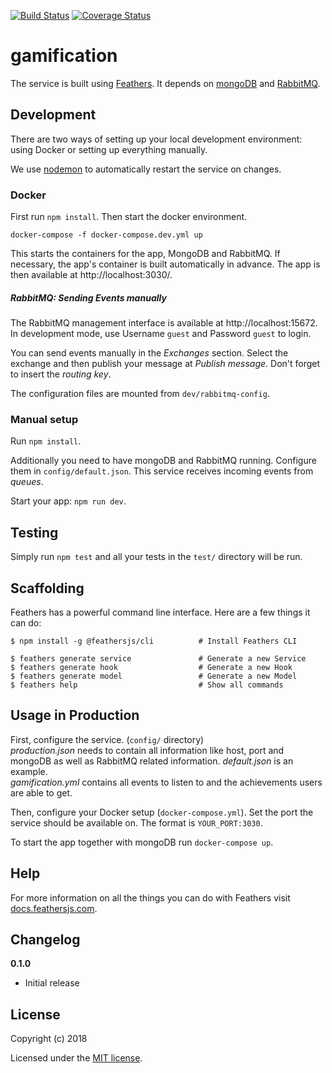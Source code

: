 [![Build Status](https://travis-ci.org/schul-cloud/gamification.svg?branch=master)](https://travis-ci.org/schul-cloud/gamification)
[![Coverage Status](https://coveralls.io/repos/github/schul-cloud/gamification/badge.svg)](https://coveralls.io/github/schul-cloud/gamification)
# gamification

The service is built using [Feathers](https://feathersjs.com). It depends on  [mongoDB](https://www.mongodb.com/) and [RabbitMQ](https://www.rabbitmq.com/). 

## Development

There are two ways of setting up your local development environment: using Docker or setting up everything manually.

We use [nodemon](https://nodemon.io/) to automatically restart the service on changes.

### Docker

First run `npm install`. Then start the docker environment.
```
docker-compose -f docker-compose.dev.yml up
```
This starts the containers for the app, MongoDB and RabbitMQ. If necessary, the app's container is built automatically in advance.
The app is then available at http://localhost:3030/.

##### RabbitMQ: Sending Events manually

The RabbitMQ management interface is available at http://localhost:15672. In development mode, use Username `guest` and Password `guest` to login.

You can send events manually in the *Exchanges* section. Select the exchange and then publish your message at *Publish message*. Don't forget to insert the *routing key*.

The configuration files are mounted from `dev/rabbitmq-config`.

### Manual setup

Run `npm install`.

Additionally you need to have mongoDB and RabbitMQ running. Configure them in `config/default.json`. This service receives incoming events from *queues*. 

Start your app: `npm run dev`.

## Testing

Simply run `npm test` and all your tests in the `test/` directory will be run.

## Scaffolding

Feathers has a powerful command line interface. Here are a few things it can do:

```
$ npm install -g @feathersjs/cli          # Install Feathers CLI

$ feathers generate service               # Generate a new Service
$ feathers generate hook                  # Generate a new Hook
$ feathers generate model                 # Generate a new Model
$ feathers help                           # Show all commands
```

## Usage in Production

First, configure the service. (`config/` directory)  
*production.json* needs to contain all information like host, port and mongoDB as well as RabbitMQ related information. *default.json* is an example.  
*gamification.yml* contains all events to listen to and the achievements users are able to get.

Then, configure your Docker setup (`docker-compose.yml`). Set the port the service should be available on. The format is `YOUR_PORT:3030`.

To start the app together with mongoDB run `docker-compose up`.

## Help

For more information on all the things you can do with Feathers visit [docs.feathersjs.com](http://docs.feathersjs.com).

## Changelog

__0.1.0__

- Initial release

## License

Copyright (c) 2018

Licensed under the [MIT license](LICENSE).
